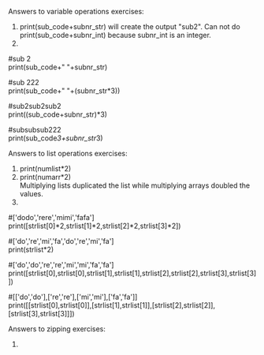 Answers to variable operations exercises:

1. print(sub_code+subnr_str) will create the output "sub2". Can not do print(sub_code+subnr_int) because subnr_int is an integer. 
2.
#sub 2    
print(sub_code+" "+subnr_str)


#sub 222       
print(sub_code+" "+(subnr_str*3))


#sub2sub2sub2       
print((sub_code+subnr_str)*3)


#subsubsub222      
print(sub_code*3+subnr_str*3) 



Answers to list operations exercises:

1. print(numlist*2)
2. print(numarr*2)      
Multiplying lists duplicated the list while multiplying arrays doubled the values. 
3. 
#['dodo','rere','mimi','fafa']         
print([strlist[0]*2,strlist[1]*2,strlist[2]*2,strlist[3]*2])

#['do','re','mi','fa','do','re','mi','fa']        
print(strlist*2)

#['do','do','re','re','mi','mi','fa','fa']       
print([strlist[0],strlist[0],strlist[1],strlist[1],strlist[2],strlist[2],strlist[3],strlist[3]])

#[['do','do'],['re','re'],['mi','mi'],['fa','fa']]          
print([[strlist[0],strlist[0]],[strlist[1],strlist[1]],[strlist[2],strlist[2]],[strlist[3],strlist[3]]])



Answers to zipping exercises:

1. 




